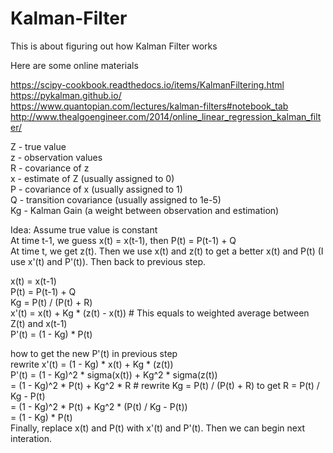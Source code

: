 # Kalman-Filter

This is about figuring out how Kalman Filter works

Here are some online materials

https://scipy-cookbook.readthedocs.io/items/KalmanFiltering.html </br>
https://pykalman.github.io/ </br>
https://www.quantopian.com/lectures/kalman-filters#notebook_tab </br>
http://www.thealgoengineer.com/2014/online_linear_regression_kalman_filter/ </br>

Z - true value </br>
z - observation values </br>
R - covariance of z </br>
x - estimate of Z (usually assigned to 0) </br>
P - covariance of x (usually assigned to 1) </br>
Q - transition covariance (usually assigned to 1e-5) </br>
Kg - Kalman Gain (a weight between observation and estimation) </br>

Idea: 
Assume true value is constant </br>
At time t-1, we guess x(t) = x(t-1), then P(t) = P(t-1) + Q </br>
At time t, we get z(t). Then we use x(t) and z(t) to get a better x(t) and P(t) (I use x'(t) and P'(t)). Then back to previous step. </br>

x(t) = x(t-1) </br>
P(t) = P(t-1) + Q </br>
Kg = P(t) / (P(t) + R) </br>
x'(t) = x(t) + Kg * (z(t) - x(t))     # This equals to weighted average between Z(t) and x(t-1) </br>
P'(t) = (1 - Kg) * P(t) </br>

how to get the new P'(t) in previous step </br>
rewrite x'(t) = (1 - Kg) * x(t) + Kg * (z(t)) </br>
P'(t) = (1 - Kg)^2 * sigma(x(t)) + Kg^2 * sigma(z(t))    
      = (1 - Kg)^2 * P(t) + Kg^2 * R                      # rewrite Kg = P(t) / (P(t) + R) to get R = P(t) / Kg - P(t) </br>
      = (1 - Kg)^2 * P(t) + Kg^2 * (P(t) / Kg - P(t)) </br>
      = (1 - Kg) * P(t) </br>
Finally, replace x(t) and P(t) with x'(t) and P'(t). Then we can begin next interation. </br>
